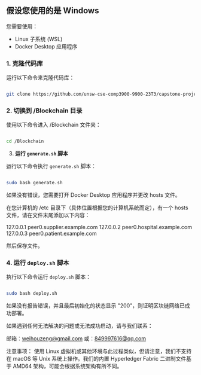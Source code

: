 ## 假设您使用的是 Windows

您需要使用：

- Linux 子系统 (WSL)
- Docker Desktop 应用程序


### 1. **克隆代码库**

运行以下命令来克隆代码库：

```sh

git clone https://github.com/unsw-cse-comp3900-9900-23T3/capstone-project-3900m09aswordnewnew.git

```


### 2. **切换到 /Blockchain 目录**

使用以下命令进入 /Blockchain 文件夹：

```sh

cd /Blockchain

```


3. **运行 `generate.sh` 脚本**

运行以下命令执行 `generate.sh` 脚本：

```sh

sudo bash generate.sh

```


如果没有错误，您需要打开 Docker Desktop 应用程序并更改 hosts 文件。

在您计算机的 /etc 目录下（具体位置根据您的计算机系统而定），有一个 hosts 文件，请在文件末尾添加以下内容：

127.0.0.1 peer0.supplier.example.com
127.0.0.2 peer0.hospital.example.com
127.0.0.3 peer0.patient.example.com

然后保存文件。

### 4. 运行 `deploy.sh` 脚本

执行以下命令运行 `deploy.sh` 脚本：

```sh

sudo bash deploy.sh

```

如果没有报告错误，并且最后初始化的状态显示 "200"，则证明区块链网络已成功部署。

如果遇到任何无法解决的问题或无法成功启动，请与我们联系：

邮箱：weihouzeng@gmail.com
或：849997616@qq.com

注意事项：
使用 Linux 虚拟机或其他环境与此过程类似，但请注意，我们不支持在 macOS 等 Unix 系统上操作。我们的内置 Hyperledger Fabric 二进制文件基于 AMD64 架构，可能会根据系统架构有所不同。
